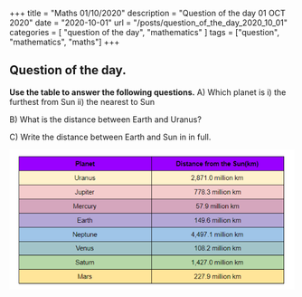+++
title = "Maths 01/10/2020"
description = "Question of the day 01 OCT 2020"
date = "2020-10-01"
url = "/posts/question_of_the_day_2020_10_01"
categories = [ "question of the day", "mathematics" ]
tags = ["question", "mathematics", "maths"]
+++

## Question of the day.
 
 
**Use the table to answer the following questions.**
A) Which planet is 
i) the furthest from Sun
ii) the nearest to Sun

B) What is the distance between Earth and Uranus?

C) Write the distance between Earth and Sun in in full.



![Question](/images/distance_20201001.png)


